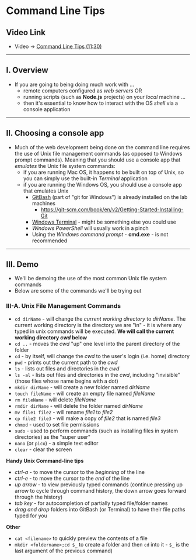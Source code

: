 # Command Line Tips

## Video Link

- Video -> [Command Line Tips (11:30)](https://rit.hosted.panopto.com/Panopto/Pages/Viewer.aspx?id=e22fb8d4-2b36-4f94-9376-afc301206da3)

<hr>

## I. Overview
- If you are going to being doing much work with ...
  - remote computers configured as *web servers*  OR 
  - running scripts (such as **Node.js** projects) on your *local* machine ...
  - then it's essential to know how to interact with the OS *shell* via a console application

<hr>

## II. Choosing a console app
- Much of the web development being done on the command line requires the use of Unix file management commands (as opposed to Windows prompt commands). Meaning that you should use a console app that *emulates* the Unix file system commands:
  - if you are running Mac OS, it happens to be built on top of Unix, so you can simply use the built-in *Terminal* application
  - if you are running the Windows OS, you should use a console app that emulates Unix
    - [GitBash](https://gitforwindows.org/) (part of "git for Windows") is already installed on the lab machines
      - https://git-scm.com/book/en/v2/Getting-Started-Installing-Git
    - [Windows Terminal](https://apps.microsoft.com/store/detail/windows-terminal) - might be something else you could use
    - *Windows PowerShell* will usually work in a pinch
    - Using the *Windows command prompt* - **cmd.exe** - is not recommended

<hr>

## III. Demo

- We'll be demoing the use of the most common Unix file system commands
- Below are some of the commands we'll be trying out

### III-A. Unix File Management Commands

- `cd dirName` - will change the *current working directory* to *dirName*. The current working directory is the directory we are "in" - it is where any typed in unix commands will be executed. **We will call the current working directory *cwd* below**
- `cd ..` - moves the *cwd* "up" one level into the parent directory of the folder
- `cd` - by itself, will change the *cwd* to the user's login (i.e. home) directory
- `pwd` - prints out the current path to the *cwd*
- `ls` - lists out files and directories in the *cwd*
- `ls -al` - lists out files and directories in the *cwd*, including "invisible" (those files whose name begins with a dot)
- `mkdir dirName` - will create a new folder named *dirName*
- `touch fileName` - will create an empty file named *fileName*
- `rm fileName` - will delete *fileName*
- `rmdir dirName` - will delete the folder named *dirName*
- `mv file1 file2` - will rename *file1* to *file2*
- `cp file2 file3` - will make a copy of *file2* that is named *file3*
- `chmod` - used to set file permissions
- `sudo` - used to perform commands (such as installing files in system directories) as the "super user"
- `nano` (or `pico`) - a simple text editor
- `clear` - clear the screen

**Handy Unix Command-line tips**
- *ctrl-a* - to move the cursor to the *beginning* of the line
- *ctrl-e* - to move the cursor to the *end* of the line
- *up arrow* - to view previously typed commands (continue pressing up arrow to cycle through command history, the down arrow goes forward through the history)
- *tab key* - for autocompletion of partially typed file/folder names
- *drag and drop* folders into GitBash (or Terminal) to have their file paths typed for you

**Other**
- `cat <filename>` to quickly preview the contents of a file
- `mkdir <foldername>;cd $_` to create a folder and then `cd` into it - `$_` is the last argument of the previous command)
